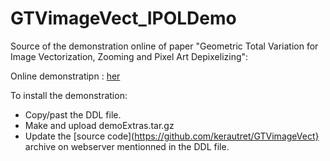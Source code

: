 # GTVimageVect_IPOLDemo


Source of the demonstration online of paper  "Geometric Total Variation for Image Vectorization, Zooming and Pixel Art Depixelizing":

Online demonstratipn : [her](ehttps://ipolcore.ipol.im/demo/clientApp/demo.html?id=77777000076)


To install the demonstration:
  - Copy/past the DDL file.
  - Make and upload demoExtras.tar.gz
  - Update the [source code](https://github.com/kerautret/GTVimageVect}  archive on webserver mentionned in the DDL file. 